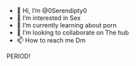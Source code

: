 - 👋 Hi, I’m @0Serendipty0
- 👀 I’m interested in Sex
- 🌱 I’m currently learning about porn
- 💞️ I’m looking to collaborate on The hub
- 📫 How to reach me Dm


PERIOD!
